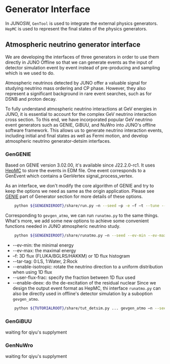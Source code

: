 # Generator Interface
In JUNOSW, `GenTool` is used to integrate the external physics generators. `HepMC` is used to represent the final states of the physics generators.  

## Atmospheric neutrino generator interface
We are developing the interfaces of three generators in order to use them directly in JUNO Offline so that we can generate events as the input of detector simulation event by event instead of pre-producing and sampling which is we used to do. 

Atmospheric neutrinos detected by JUNO offer a valuable signal for studying neutrino mass ordering and CP phase. However, they also represent a significant background in rare event searches, such as for DSNB and proton decay.

To fully understand atmospheric neutrino interactions at GeV energies in JUNO, it is essential to account for the complex GeV neutrino interaction cross section. To this end, we have incorporated popular GeV neutrino event generators such as GENIE, GiBUU, and NuWro into JUNO's offline software framework. This allows us to generate neutrino interaction events, including initial and final states as well as Fermi motion, and develop atmospheric neutrino generator-detsim interfaces.


### GenGENIE
Based on GENIE version 3.02.00, it's available since J22.2.0-rc1. It uses [HepMC](https://rivet.hepforge.org/code/hepmc.bak/) to store the events in EDM file. One event corresponds to a GenEvent which contains a GenVertex signal_process_vertex.

As an interface, we don't modify the core algorithm of GENIE and try to keep the options we need as same as the origin application. Please see [GENIE](generator.html#GENIE) part of Generator section for more details of these options.
```bash
    python ${GENGENIEROOT}/share/run.py –n --seed –p -e –f –t --tune --cross-sections
```
Corresponding to `gevgen_atmo`, we can run `runatmo.py` to the same things. What's more, we add some new options to achieve some convenient functions needed in JUNO atmospheric neutrino study.
```bash
    python ${GENGENIEROOT}/share/runatmo.py –n --seed --ev-min --ev-max –f -t/--tar-tag --tune --cross-sections --event-generator-list --enable-isotropic --user-flux-frac --enable-deex
```
* --ev-min: the minimal energy
* --ev-max: the maximal energy
* –f: 3D flux (FLUKA/BGLRS/HAKKM) or 1D flux histogram
* --tar-tag: 0:LS, 1:Water, 2:Rock
* --enable-isotropic: rotate the neutrino direction to a uniform distribution when using 1D flux 
* --user-flux-frac: specify the fraction between 1D flux used
* --enable-deex: do the de-excitation of the residual nuclear
Since we design the output event format as HepMC, thi interface `runatmo.py` can also be directly used in offline's detector simulation by a suboption `gevgen_atmo`.
```bash
    python ${TUTORIALROOT}/share/tut_detsim.py ... gevgen_atmo –n --seed --ev-min --ev-max –f -t/--tar-tag --tune --cross-sections --event-generator-list --isotropic --user-flux-frac --deex
```
### GenGiBUU
waiting for qiyu's supplyment
### GenNuWro
waiting for qiyu's supplyment
